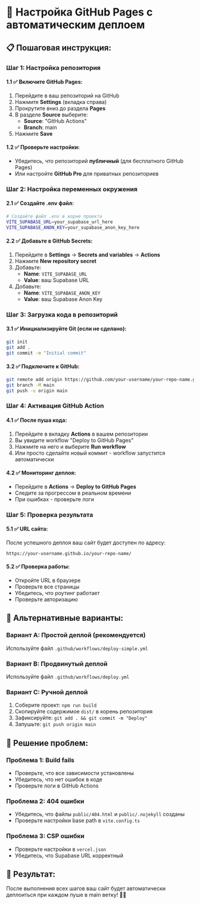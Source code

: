 # 🚀 Настройка GitHub Pages с автоматическим деплоем

## 📋 Пошаговая инструкция:

### **Шаг 1: Настройка репозитория**

#### **1.1 ✅ Включите GitHub Pages:**
1. Перейдите в ваш репозиторий на GitHub
2. Нажмите **Settings** (вкладка справа)
3. Прокрутите вниз до раздела **Pages**
4. В разделе **Source** выберите:
   - **Source**: "GitHub Actions"
   - **Branch**: main
5. Нажмите **Save**

#### **1.2 ✅ Проверьте настройки:**
- Убедитесь, что репозиторий **публичный** (для бесплатного GitHub Pages)
- Или настройте **GitHub Pro** для приватных репозиториев

### **Шаг 2: Настройка переменных окружения**

#### **2.1 ✅ Создайте .env файл:**
```bash
# Создайте файл .env в корне проекта
VITE_SUPABASE_URL=your_supabase_url_here
VITE_SUPABASE_ANON_KEY=your_supabase_anon_key_here
```

#### **2.2 ✅ Добавьте в GitHub Secrets:**
1. Перейдите в **Settings** → **Secrets and variables** → **Actions**
2. Нажмите **New repository secret**
3. Добавьте:
   - **Name**: `VITE_SUPABASE_URL`
   - **Value**: ваш Supabase URL
4. Добавьте:
   - **Name**: `VITE_SUPABASE_ANON_KEY`
   - **Value**: ваш Supabase Anon Key

### **Шаг 3: Загрузка кода в репозиторий**

#### **3.1 ✅ Инициализируйте Git (если не сделано):**
```bash
git init
git add .
git commit -m "Initial commit"
```

#### **3.2 ✅ Подключите к GitHub:**
```bash
git remote add origin https://github.com/your-username/your-repo-name.git
git branch -M main
git push -u origin main
```

### **Шаг 4: Активация GitHub Action**

#### **4.1 ✅ После пуша кода:**
1. Перейдите в вкладку **Actions** в вашем репозитории
2. Вы увидите workflow "Deploy to GitHub Pages"
3. Нажмите на него и выберите **Run workflow**
4. Или просто сделайте новый коммит - workflow запустится автоматически

#### **4.2 ✅ Мониторинг деплоя:**
- Перейдите в **Actions** → **Deploy to GitHub Pages**
- Следите за прогрессом в реальном времени
- При ошибках - проверьте логи

### **Шаг 5: Проверка результата**

#### **5.1 ✅ URL сайта:**
После успешного деплоя ваш сайт будет доступен по адресу:
```
https://your-username.github.io/your-repo-name/
```

#### **5.2 ✅ Проверка работы:**
- Откройте URL в браузере
- Проверьте все страницы
- Убедитесь, что роутинг работает
- Проверьте авторизацию

## 🔧 Альтернативные варианты:

### **Вариант A: Простой деплой (рекомендуется)**
Используйте файл `.github/workflows/deploy-simple.yml`

### **Вариант B: Продвинутый деплой**
Используйте файл `.github/workflows/deploy.yml`

### **Вариант C: Ручной деплой**
1. Соберите проект: `npm run build`
2. Скопируйте содержимое `dist/` в корень репозитория
3. Зафиксируйте: `git add . && git commit -m "Deploy"`
4. Запушьте: `git push origin main`

## 🚨 Решение проблем:

### **Проблема 1: Build fails**
- Проверьте, что все зависимости установлены
- Убедитесь, что нет ошибок в коде
- Проверьте логи в GitHub Actions

### **Проблема 2: 404 ошибки**
- Убедитесь, что файлы `public/404.html` и `public/.nojekyll` созданы
- Проверьте настройки base path в `vite.config.ts`

### **Проблема 3: CSP ошибки**
- Проверьте настройки в `vercel.json`
- Убедитесь, что Supabase URL корректный

## 🎯 Результат:
После выполнения всех шагов ваш сайт будет автоматически деплоиться при каждом пуше в main ветку! 🚀✨
